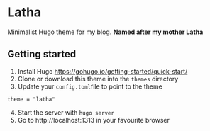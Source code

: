 # Latha

Minimalist Hugo theme for my blog. **Named after my mother Latha**

## Getting started

1. Install Hugo https://gohugo.io/getting-started/quick-start/
2. Clone or download this theme into the `themes` directory
3. Update your `config.toml`file to point to the theme
````
theme = "latha"
````
4. Start the server with `hugo server`
5. Go to http://localhost:1313 in your favourite browser
